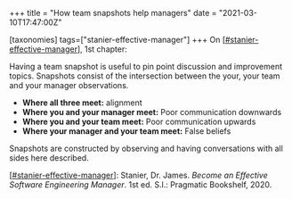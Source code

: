 +++
title = "How team snapshots help managers"
date = "2021-03-10T17:47:00Z"

[taxonomies]
tags=["stanier-effective-manager"]
+++
On [[#stanier-effective-manager](/tags/stanier-effective-manager)], 1st chapter:

Having a team snapshot is useful to pin point discussion and improvement topics. Snapshots consist of the intersection between the your, your team and your manager observations.

- **Where all three meet:** alignment
- **Where you and your manager meet:** Poor communication downwards
- **Where you and your team meet:** Poor communication upwards
- **Where your manager and your team meet:** False beliefs

Snapshots are constructed by observing and having conversations with all sides here described.

[[#stanier-effective-manager](/tags/stanier-effective-manager)]: Stanier, Dr. James. _Become an Effective Software Engineering Manager_. 1st ed. S.l.: Pragmatic Bookshelf, 2020.
